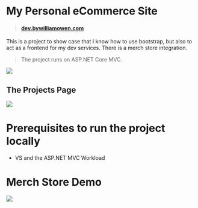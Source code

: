 # My Personal eCommerce Site

> #### [dev.bywilliamowen.com](https://dev.bywilliamowen.com)

This is a project to show case that I know how to use bootstrap, but also to act as a frontend for my dev services. There is a merch store integration.

> The project runs on ASP.NET Core MVC. 


<img src="./demo-images/screenshot-6.png"/>

## The Projects Page

<img src="./demo-images/screenshot-5.png"/>

# Prerequisites to run the project locally

- VS and the ASP.NET MVC Workload
  
# Merch Store Demo

<img src="./demo-images/merch-demo.gif"/>
